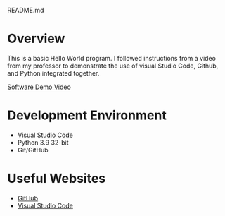 README.md
# Overview

This is a basic Hello World program. I followed instructions from a video from my professor to demonstrate the use of visual Studio Code, Github, and Python integrated together.

[Software Demo Video](https://youtu.be/1ib1775nqYY?si=vjPN14rnNYRm_E_R)

# Development Environment

* Visual Studio Code
* Python 3.9 32-bit
* Git/GitHub


# Useful Websites

* [GitHub](https://byui.instructure.com/courses/257686/assignments/11446941?module_item_id=31514248#:~:text=account%2C%20create%20a-,GitHub%20Account,Links%20to%20an%20external%20site.,-.)
* [Visual Studio Code](https://byui.instructure.com/courses/257686/assignments/11446941?module_item_id=31514248#:~:text=computer%2C%20then%20install-,Visual%20Studio%20Code,Links%20to%20an%20external%20site.,-.%C2%A0%20You%20are%20allowed)